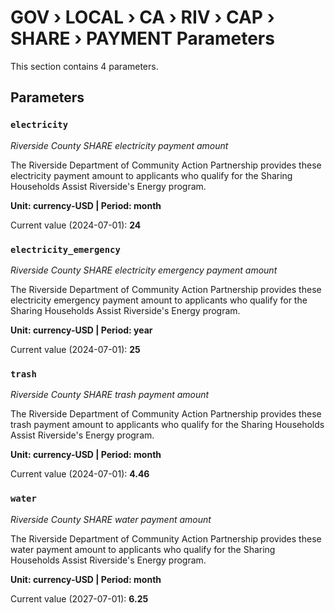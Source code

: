 # GOV › LOCAL › CA › RIV › CAP › SHARE › PAYMENT Parameters

This section contains 4 parameters.

## Parameters

### `electricity`
*Riverside County SHARE electricity payment amount*

The Riverside Department of Community Action Partnership provides these electricity payment amount to applicants who qualify for the Sharing Households Assist Riverside's Energy program.

**Unit: currency-USD | Period: month**

Current value (2024-07-01): **24**


### `electricity_emergency`
*Riverside County SHARE electricity emergency payment amount*

The Riverside Department of Community Action Partnership provides these electricity emergency payment amount to applicants who qualify for the Sharing Households Assist Riverside's Energy program.

**Unit: currency-USD | Period: year**

Current value (2024-07-01): **25**


### `trash`
*Riverside County SHARE trash payment amount*

The Riverside Department of Community Action Partnership provides these trash payment amount to applicants who qualify for the Sharing Households Assist Riverside's Energy program.

**Unit: currency-USD | Period: month**

Current value (2024-07-01): **4.46**


### `water`
*Riverside County SHARE water payment amount*

The Riverside Department of Community Action Partnership provides these water payment amount to applicants who qualify for the Sharing Households Assist Riverside's Energy program.

**Unit: currency-USD | Period: month**

Current value (2027-07-01): **6.25**

